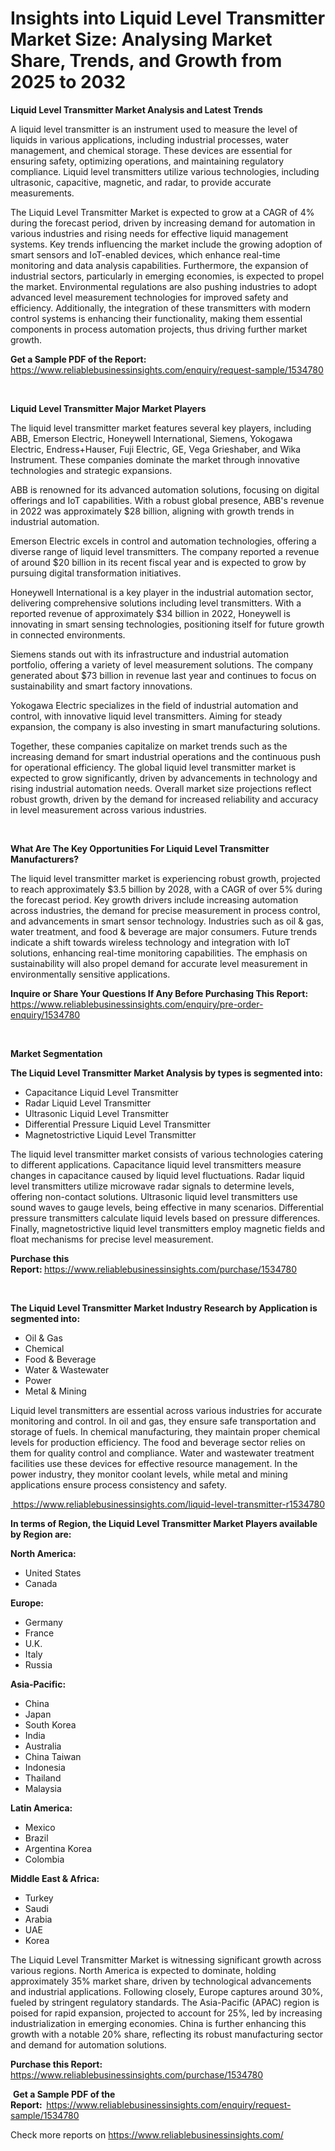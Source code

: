 <p><h1>Insights into Liquid Level Transmitter Market Size: Analysing Market Share, Trends, and Growth from 2025 to 2032</h1></p><p><strong>Liquid Level Transmitter Market Analysis and Latest Trends</strong></p>
<p><p>A liquid level transmitter is an instrument used to measure the level of liquids in various applications, including industrial processes, water management, and chemical storage. These devices are essential for ensuring safety, optimizing operations, and maintaining regulatory compliance. Liquid level transmitters utilize various technologies, including ultrasonic, capacitive, magnetic, and radar, to provide accurate measurements.</p><p>The Liquid Level Transmitter Market is expected to grow at a CAGR of 4% during the forecast period, driven by increasing demand for automation in various industries and rising needs for effective liquid management systems. Key trends influencing the market include the growing adoption of smart sensors and IoT-enabled devices, which enhance real-time monitoring and data analysis capabilities. Furthermore, the expansion of industrial sectors, particularly in emerging economies, is expected to propel the market. Environmental regulations are also pushing industries to adopt advanced level measurement technologies for improved safety and efficiency. Additionally, the integration of these transmitters with modern control systems is enhancing their functionality, making them essential components in process automation projects, thus driving further market growth.</p></p>
<p><strong>Get a Sample PDF of the Report:&nbsp;</strong> <a href="https://www.reliablebusinessinsights.com/enquiry/request-sample/1534780?utm_campaign=2271&utm_medium=2&utm_source=Github&utm_content=ia&utm_term=17022025&utm_id=liquid-level-transmitter">https://www.reliablebusinessinsights.com/enquiry/request-sample/1534780</a></p>
<p>&nbsp;</p>
<p><strong>Liquid Level Transmitter Major Market Players</strong></p>
<p><p>The liquid level transmitter market features several key players, including ABB, Emerson Electric, Honeywell International, Siemens, Yokogawa Electric, Endress+Hauser, Fuji Electric, GE, Vega Grieshaber, and Wika Instrument. These companies dominate the market through innovative technologies and strategic expansions.</p><p>ABB is renowned for its advanced automation solutions, focusing on digital offerings and IoT capabilities. With a robust global presence, ABB's revenue in 2022 was approximately $28 billion, aligning with growth trends in industrial automation.</p><p>Emerson Electric excels in control and automation technologies, offering a diverse range of liquid level transmitters. The company reported a revenue of around $20 billion in its recent fiscal year and is expected to grow by pursuing digital transformation initiatives.</p><p>Honeywell International is a key player in the industrial automation sector, delivering comprehensive solutions including level transmitters. With a reported revenue of approximately $34 billion in 2022, Honeywell is innovating in smart sensing technologies, positioning itself for future growth in connected environments.</p><p>Siemens stands out with its infrastructure and industrial automation portfolio, offering a variety of level measurement solutions. The company generated about $73 billion in revenue last year and continues to focus on sustainability and smart factory innovations.</p><p>Yokogawa Electric specializes in the field of industrial automation and control, with innovative liquid level transmitters. Aiming for steady expansion, the company is also investing in smart manufacturing solutions.</p><p>Together, these companies capitalize on market trends such as the increasing demand for smart industrial operations and the continuous push for operational efficiency. The global liquid level transmitter market is expected to grow significantly, driven by advancements in technology and rising industrial automation needs. Overall market size projections reflect robust growth, driven by the demand for increased reliability and accuracy in level measurement across various industries.</p></p>
<p>&nbsp;</p>
<p><strong>What Are The Key Opportunities For Liquid Level Transmitter Manufacturers?</strong></p>
<p><p>The liquid level transmitter market is experiencing robust growth, projected to reach approximately $3.5 billion by 2028, with a CAGR of over 5% during the forecast period. Key growth drivers include increasing automation across industries, the demand for precise measurement in process control, and advancements in smart sensor technology. Industries such as oil & gas, water treatment, and food & beverage are major consumers. Future trends indicate a shift towards wireless technology and integration with IoT solutions, enhancing real-time monitoring capabilities. The emphasis on sustainability will also propel demand for accurate level measurement in environmentally sensitive applications.</p></p>
<p><strong>Inquire or Share Your Questions If Any Before Purchasing This Report:</strong> <a href="https://www.reliablebusinessinsights.com/enquiry/pre-order-enquiry/1534780?utm_campaign=2271&utm_medium=2&utm_source=Github&utm_content=ia&utm_term=17022025&utm_id=liquid-level-transmitter">https://www.reliablebusinessinsights.com/enquiry/pre-order-enquiry/1534780</a></p>
<p>&nbsp;</p>
<p><strong>Market Segmentation</strong></p>
<p><strong>The Liquid Level Transmitter Market Analysis by types is segmented into:</strong></p>
<p><ul><li>Capacitance Liquid Level Transmitter</li><li>Radar Liquid Level Transmitter</li><li>Ultrasonic Liquid Level Transmitter</li><li>Differential Pressure Liquid Level Transmitter</li><li>Magnetostrictive Liquid Level Transmitter</li></ul></p>
<p><p>The liquid level transmitter market consists of various technologies catering to different applications. Capacitance liquid level transmitters measure changes in capacitance caused by liquid level fluctuations. Radar liquid level transmitters utilize microwave radar signals to determine levels, offering non-contact solutions. Ultrasonic liquid level transmitters use sound waves to gauge levels, being effective in many scenarios. Differential pressure transmitters calculate liquid levels based on pressure differences. Finally, magnetostrictive liquid level transmitters employ magnetic fields and float mechanisms for precise level measurement.</p></p>
<p><strong>Purchase this Report:&nbsp;</strong><a href="https://www.reliablebusinessinsights.com/purchase/1534780?utm_campaign=2271&utm_medium=2&utm_source=Github&utm_content=ia&utm_term=17022025&utm_id=liquid-level-transmitter">https://www.reliablebusinessinsights.com/purchase/1534780</a></p>
<p>&nbsp;</p>
<p><strong>The Liquid Level Transmitter Market Industry Research by Application is segmented into:</strong></p>
<p><ul><li>Oil & Gas</li><li>Chemical</li><li>Food & Beverage</li><li>Water & Wastewater</li><li>Power</li><li>Metal & Mining</li></ul></p>
<p><p>Liquid level transmitters are essential across various industries for accurate monitoring and control. In oil and gas, they ensure safe transportation and storage of fuels. In chemical manufacturing, they maintain proper chemical levels for production efficiency. The food and beverage sector relies on them for quality control and compliance. Water and wastewater treatment facilities use these devices for effective resource management. In the power industry, they monitor coolant levels, while metal and mining applications ensure process consistency and safety.</p></p>
<p><a href="https://www.reliablebusinessinsights.com/liquid-level-transmitter-r1534780?utm_campaign=2271&utm_medium=2&utm_source=Github&utm_content=ia&utm_term=17022025&utm_id=liquid-level-transmitter">&nbsp;https://www.reliablebusinessinsights.com/liquid-level-transmitter-r1534780</a></p>
<p><strong>In terms of Region, the Liquid Level Transmitter Market Players available by Region are:</strong></p>
<p>
    <p> <strong> North America: </strong>
        <ul>
            <li>United States</li>
            <li>Canada</li>
        </ul>
        </p> 
    <p> <strong> Europe: </strong>
        <ul>
            <li>Germany</li>
            <li>France</li>
            <li>U.K.</li>
            <li>Italy</li>
            <li>Russia</li>
        </ul>
        </p> 
    <p> <strong> Asia-Pacific: </strong>
        <ul>
            <li>China</li>
            <li>Japan</li>
            <li>South Korea</li>
            <li>India</li>
            <li>Australia</li>
            <li>China Taiwan</li>
            <li>Indonesia</li>
            <li>Thailand</li>
            <li>Malaysia</li>
        </ul>
        </p> 
    <p> <strong> Latin America: </strong>
        <ul>
            <li>Mexico</li>
            <li>Brazil</li>
            <li>Argentina Korea</li>
            <li>Colombia</li>
        </ul>
        </p> 
    <p> <strong> Middle East & Africa: </strong>
        <ul>
            <li>Turkey</li>
            <li>Saudi</li>
            <li>Arabia</li>
            <li>UAE</li>
            <li>Korea</li>
        </ul>
    </p>
    </p>
<p><p>The Liquid Level Transmitter Market is witnessing significant growth across various regions. North America is expected to dominate, holding approximately 35% market share, driven by technological advancements and industrial applications. Following closely, Europe captures around 30%, fueled by stringent regulatory standards. The Asia-Pacific (APAC) region is poised for rapid expansion, projected to account for 25%, led by increasing industrialization in emerging economies. China is further enhancing this growth with a notable 20% share, reflecting its robust manufacturing sector and demand for automation solutions.</p></p>
<p><strong>Purchase this Report: </strong><a href="https://www.reliablebusinessinsights.com/purchase/1534780?utm_campaign=2271&utm_medium=2&utm_source=Github&utm_content=ia&utm_term=17022025&utm_id=liquid-level-transmitter">https://www.reliablebusinessinsights.com/purchase/1534780</a></p>
<p>&nbsp;<strong>Get a Sample PDF of the Report:&nbsp;&nbsp;</strong><a href="https://www.reliablebusinessinsights.com/enquiry/request-sample/1534780?utm_campaign=2271&utm_medium=2&utm_source=Github&utm_content=ia&utm_term=17022025&utm_id=liquid-level-transmitter">https://www.reliablebusinessinsights.com/enquiry/request-sample/1534780</a></p>
<p><strong></strong></p>
<p>Check more reports on <a href="https://www.reliablebusinessinsights.com/?utm_campaign=2271&utm_medium=2&utm_source=Github&utm_content=ia&utm_term=17022025&utm_id=liquid-level-transmitter">https://www.reliablebusinessinsights.com/</a></p>